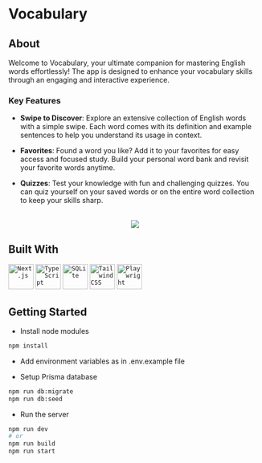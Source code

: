 # Vocabulary

## About

Welcome to Vocabulary, your ultimate companion for mastering English words effortlessly! The app is designed to enhance your vocabulary skills through an engaging and interactive experience.

### Key Features

- **Swipe to Discover**: Explore an extensive collection of English words with a simple swipe. Each word comes with its definition and example sentences to help you understand its usage in context.

- **Favorites**: Found a word you like? Add it to your favorites for easy access and focused study. Build your personal word bank and revisit your favorite words anytime.

- **Quizzes**: Test your knowledge with fun and challenging quizzes. You can quiz yourself on your saved words or on the entire word collection to keep your skills sharp.

<br>

<div align="center"><img src="https://media.giphy.com/media/v1.Y2lkPTc5MGI3NjExb2tuZmJjd2x5eG11aGdqeW40bmp5aWNqdHN1ZGdpa3huOGE4cDBtMiZlcD12MV9pbnRlcm5hbF9naWZfYnlfaWQmY3Q9Zw/8jGHJ7IFhyqMaFr5g9/giphy.gif"/></div>

## Built With

<code><img width="50" src="https://github.com/marwin1991/profile-technology-icons/assets/136815194/5f8c622c-c217-4649-b0a9-7e0ee24bd704" alt="Next.js" title="Next.js"/></code>
<code><img width="50" src="https://user-images.githubusercontent.com/25181517/183890598-19a0ac2d-e88a-4005-a8df-1ee36782fde1.png" alt="TypeScript" title="TypeScript"/></code>
<code><img width="50" src="https://github.com/marwin1991/profile-technology-icons/assets/136815194/82df4543-236b-4e45-9604-5434e3faab17" alt="SQLite" title="SQLite"/></code>
<code><img width="50" src="https://user-images.githubusercontent.com/25181517/202896760-337261ed-ee92-4979-84c4-d4b829c7355d.png" alt="Tailwind CSS" title="Tailwind CSS"/></code>
<code><img width="50" src="https://github.com/marwin1991/profile-technology-icons/assets/25181517/37cb517e-d059-4cc0-8124-1a72b663167c" alt="Playwright" title="Playwright"/></code>

## Getting Started

- Install node modules

```bash
npm install
```

- Add environment variables as in .env.example file

- Setup Prisma database

```bash
npm run db:migrate
npm run db:seed
```

- Run the server

```bash
npm run dev
# or
npm run build
npm run start
```
